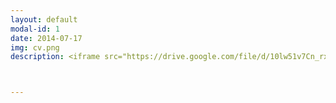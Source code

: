 ```yaml
---
layout: default
modal-id: 1
date: 2014-07-17
img: cv.png
description: <iframe src="https://drive.google.com/file/d/10lw51v7Cn_rxbymnPSDFwjuJXAWc12FS/preview" width="100%" height="800"></iframe> <br> <br> <a href="<https://github.com/gmoday/gmoday.github.io/blob/master/CV.ODay.Garrett.05.29.2018.pdf>"Click here to download my CV!</a>



---
```

